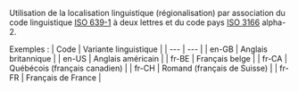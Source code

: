 <!-- balises linguistiques -->

Utilisation de la localisation linguistique (régionalisation) par association du code
linguistique [ISO 639-1](https://fr.wikipedia.org/wiki/Liste_des_codes_ISO_639-1)
à deux lettres et du code pays [ISO 3166](https://fr.wikipedia.org/wiki/ISO_3166)
alpha-2.

Exemples :
| Code  | Variante linguistique |
| ---   | --- |
| en-GB | Anglais britannique |
| en-US | Anglais américain |
| fr-BE | Français belge |
| fr-CA | Québécois (français canadien) |
| fr-CH | Romand (français de Suisse) |
| fr-FR | Français de France |
